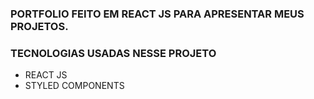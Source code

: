 ### PORTFOLIO FEITO EM REACT JS PARA APRESENTAR MEUS PROJETOS.

### TECNOLOGIAS USADAS NESSE PROJETO 

- REACT JS
- STYLED COMPONENTS

